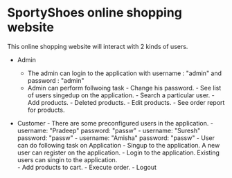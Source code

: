 # SportyShoes online shopping website

This online shopping website will interact with 2 kinds of users.

- Admin

    - The admin can login to the application with username : "admin" and password : "admin"
    - Admin can perform follwoing task
              - Change his password.
              - See list of users singedup on the application.
              - Search a particular user.
              - Add products.
              - Deleted products.
              - Edit products.
              - See order report for products.
- Customer
      - There are some preconfigured users in the application. 
                - username: "Pradeep"  password: "passw"
                - username: "Suresh"  password: "passw"
                - username: "Amisha"  password: "passw" 
      - User can do following task on Application
                - Singup to the application. A new user can register on the application.
                - Login to the application. Existing users can singin to the application.         
                - Add products to cart.
                - Execute order.
                - Logout
            
